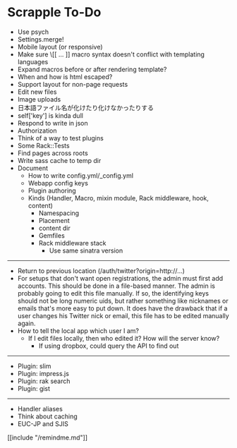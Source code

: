 Scrapple To-Do
==============

* Use psych
* Settings.merge!
* Mobile layout (or responsive)
* Make sure \\[[ ... ]] macro syntax doesn't conflict with templating languages
* Expand macros before or after rendering template?
* When and how is html escaped?
* Support layout for non-page requests
* Edit new files
* Image uploads
* 日本語ファイル名が化けたり化けなかったりする
* self['key'] is kinda dull
* Respond to write in json
* Authorization
* Think of a way to test plugins
* Some Rack::Tests
* Find pages across roots
* Write sass cache to temp dir
* Document
    * How to write config.yml/_config.yml
    * Webapp config keys
    * Plugin authoring
    * Kinds (Handler, Macro, mixin module, Rack middleware, hook, content)
        * Namespacing
        * Placement
        * content dir
        * Gemfiles
        * Rack middleware stack
            * Use same sinatra version

----

* Return to previous location (/auth/twitter?origin=http://...)
* For setups that don't want open registrations, the admin must first
  add accounts. This should be done in a file-based manner. The admin is
  probably going to edit this file manually. If so, the identifying keys
  should not be long numeric uids, but rather something like nicknames or
  emails that's more easy to put down. It does have the drawback that
  if a user changes his Twitter nick or email, this file has to be edited
  manually again.
* How to tell the local app which user I am?
    * If I edit files locally, then who edited it? How will the server know?
        * If using dropbox, could query the API to find out

----

* Plugin: slim
* Plugin: impress.js
* Plugin: rak search
* Plugin: gist

----

* Handler aliases
* Think about caching
* EUC-JP and SJIS

[[include "/remindme.md"]]
